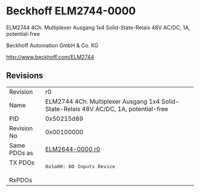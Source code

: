 # Beckhoff ELM2744-0000

ELM2744 4Ch. Multiplexer Ausgang 1x4 Solid-State-Relais 48V AC/DC, 1A, potential-free

Beckhoff Automation GmbH & Co. KG

http://www.beckhoff.com/ELM2744

## Revisions
<table>
<tr>
<td>Revision</td>
<td>r0</td>
</tr>
<tr>
<td>Name</td>
<td>ELM2744 4Ch. Multiplexer Ausgang 1x4 Solid-State-Relais 48V AC/DC, 1A, potential-free</td>
</tr>
<tr>
<td>PID</td>
<td>0x50215d89</td>
</tr>
<tr>
<td>Revision No</td>
<td>0x00100000</td>
</tr>
<tr>
<td>Same PDOs as</td>
<td><a href="ELM2644-0000.md">ELM2644-0000 r0</a></td>
</tr>
<tr>
<td rowspan=1 valign=top>TX PDOs</td>
<td><pre>0x1a00: DO Inputs Device</pre></td>
<td></td>
</tr>
<tr>
<td>RxPDOs</td>
<td></td>
</tr>
</table>
